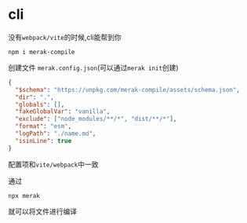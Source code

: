 # cli
没有`webpack/vite`的时候,cli能帮到你
```shell
npm i merak-compile
```
创建文件 `merak.config.json`(可以通过`merak init`创建)
```json
{
  "$schema": "https://unpkg.com/merak-compile/assets/schema.json",
  "dir": ".",
  "globals": [],
  "fakeGlobalVar": "vanilla",
  "exclude": ["node_modules/**/*", "dist/**/*"],
  "format": "esm",
  "logPath": "./name.md",
  "isinLine": true
}
```
配置项和`vite/webpack`中一致

通过
```shell
npx merak
```

就可以将文件进行编译